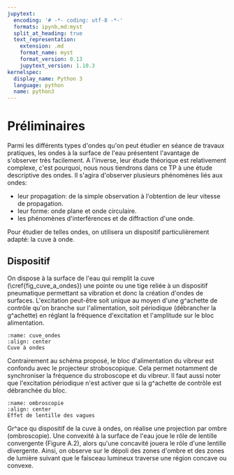 ```yaml
---
jupytext:
  encoding: '# -*- coding: utf-8 -*-'
  formats: ipynb,md:myst
  split_at_heading: true
  text_representation:
    extension: .md
    format_name: myst
    format_version: 0.13
    jupytext_version: 1.10.3
kernelspec:
  display_name: Python 3
  language: python
  name: python3
---
```


# Préliminaires

Parmi les différents types d'ondes qu'on peut étudier en séance de travaux pratiques, les ondes à la surface de l'eau présentent l'avantage de s'observer très facilement. A l'inverse, leur étude théorique est relativement complexe, c'est pourquoi, nous nous tiendrons dans ce TP à une étude descriptive des ondes. Il s'agira d'observer plusieurs phénomènes liés aux ondes:

* leur propagation: de la simple observation à l'obtention de leur vitesse de propagation.
* leur forme: onde plane et onde circulaire.
* les phénomènes d'interférences et de diffraction d'une onde.

Pour étudier de telles ondes, on utilisera un dispositif particulièrement adapté: la cuve à onde.

## Dispositif
On dispose à la surface de l'eau qui remplit la cuve (\cref{fig_cuve_a_ondes}) une pointe ou une tige reliée à un dispositif pneumatique permettant sa vibration et donc la création d'ondes de surfaces. L'excitation peut-être soit unique au moyen d'une g\^achette de contrôle qu'on branche sur l'alimentation, soit périodique (débrancher la g\^achette) en réglant la fréquence d'excitation et l'amplitude sur le bloc alimentation.

```{figure} ./images/Signaux_Cuve_A_Ondes.jpg
:name: cuve_ondes
:align: center
Cuve à ondes
```

Contrairement au schéma proposé, le bloc d'alimentation du vibreur est confondu avec le projecteur stroboscopique. Cela permet notamment de synchroniser la fréquence du stroboscope et du vibreur. Il faut aussi noter que l'excitation périodique n'est activer que si la g\^achette de contrôle est débranchée du bloc.

```{figure} ./images/Signaux_Ombroscopie.jpg
:name: ombroscopie
:align: center
Effet de lentille des vagues
```

Gr\^ace qu dispositif de la cuve à ondes, on réalise une projection par ombre (ombroscopie). Une convexité à la surface de l'eau joue le rôle de lentille convergente (Figure A.2), alors qu'une concavité jouera le rôle d'une lentille divergente. Ainsi, on observe sur le dépoli des zones d'ombre et des zones de lumière suivant que le faisceau lumineux traverse une région concave ou convexe.


